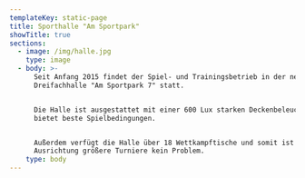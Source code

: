```yaml
---
templateKey: static-page
title: Sporthalle "Am Sportpark"
showTitle: true
sections:
  - image: /img/halle.jpg
    type: image
  - body: >-
      Seit Anfang 2015 findet der Spiel- und Trainingsbetrieb in der neuen
      Dreifachhalle "Am Sportpark 7" statt.


      Die Halle ist ausgestattet mit einer 600 Lux starken Deckenbeleuchtung und
      bietet beste Spielbedingungen.


      Außerdem verfügt die Halle über 18 Wettkampftische und somit ist auch die
      Ausrichtung größere Turniere kein Problem.
    type: body
---
```


